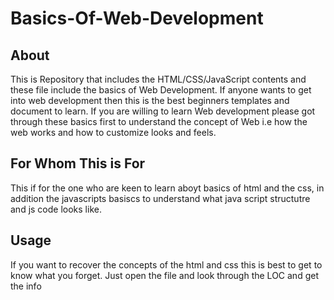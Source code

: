 # Basics-Of-Web-Development

## About
This is Repository that includes the HTML/CSS/JavaScript contents and these file include the basics of Web Development. If anyone wants to get into web development then this is the best beginners templates and document to learn. If you are willing to learn Web development please got through these basics first to understand the concept of Web i.e how the web works and how to customize looks and feels.

## For Whom This is For 
This if for the one who are keen to learn aboyt basics of html and the css, in addition the javascripts basiscs to understand what java script structutre and js code looks like.

## Usage
If you want to recover the concepts of the html and css this is best to get to know what you forget. Just open the file and look through the LOC and get the info
